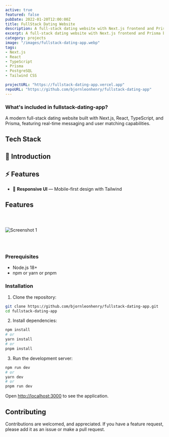 ```yaml
---
active: true
featured: false
pubDate: 2022-01-20T12:00:00Z
title: FullStack Dating Website
description: A full-stack dating website with Next.js frontend and Prisma backend for modern matchmaking.
excerpt: A full-stack dating website with Next.js frontend and Prisma backend for modern matchmaking.
category: projects
image: "/images/fullstack-dating-app.webp"
tags:
- Next.js
- React
- TypeScript
- Prisma
- PostgreSQL
- Tailwind CSS

projectURL: "https://fullstack-dating-app.vercel.app"
repoURL: "https://github.com/bjornleonhenry/fullstack-dating-app"
---
```


### What's included in fullstack-dating-app?

A modern full-stack dating website built with Next.js, React, TypeScript, and Prisma, featuring real-time messaging and user matching capabilities.

## Tech Stack

## 🚀 Introduction
## ⚡️ Features
- 📱 **Responsive UI** — Mobile-first design with Tailwind

## Features

### &nbsp;

![Screenshot 1](/images/fullstack-dating-app-1.webp)

### &nbsp;

### Prerequisites

- Node.js 18+
- npm or yarn or pnpm

### Installation

1. Clone the repository:
```bash
git clone https://github.com/bjornleonhenry/fullstack-dating-app.git
cd fullstack-dating-app
```

2. Install dependencies:
```bash
npm install
# or
yarn install
# or
pnpm install
```

3. Run the development server:
```bash
npm run dev
# or
yarn dev
# or
pnpm run dev
```

Open [http://localhost:3000](http://localhost:3000) to see the application.

## Contributing

Contributions are welcomed, and appreciated. If you have a feature request, please add it as an issue or make a pull request.

